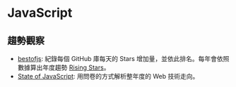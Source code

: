 # JavaScript

## 趨勢觀察

* [bestofjs](https://bestofjs.org/): 紀錄每個 GitHub 庫每天的 Stars 增加量，並依此排名。每年會依照數據算出年度趨勢 [Rising Stars](https://risingstars.js.org)。
* [State of JavaScript](https://stateofjs.com/en-us/): 用問卷的方式解析整年度的 Web 技術走向。
